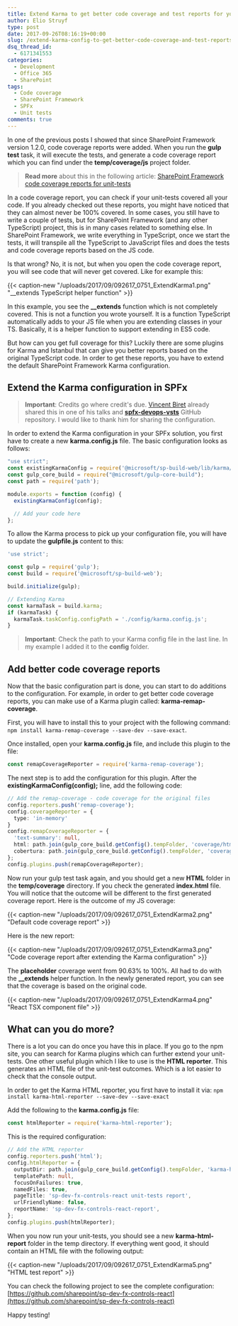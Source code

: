 ```yaml
---
title: Extend Karma to get better code coverage and test reports for your SharePoint Framework solutions
author: Elio Struyf
type: post
date: 2017-09-26T08:16:19+00:00
slug: /extend-karma-config-to-get-better-code-coverage-and-test-reports-for-your-sharepoint-framework-solutions/
dsq_thread_id:
  - 6171341553
categories:
  - Development
  - Office 365
  - SharePoint
tags:
  - Code coverage
  - SharePoint Framework
  - SPFx
  - Unit tests
comments: true
---
```


In one of the previous posts I showed that since SharePoint Framework version 1.2.0, code coverage reports were added. When you run the **gulp test** task, it will execute the tests, and generate a code coverage report which you can find under the **temp/coverage/js** project folder.

> **Read more** about this in the following article: [SharePoint Framework code coverage reports for unit-tests](https://www.eliostruyf.com/sharepoint-framework-code-coverage-reports-for-unit-tests/)

In a code coverage report, you can check if your unit-tests covered all your code. If you already checked out these reports, you might have noticed that they can almost never be 100% covered. In some cases, you still have to write a couple of tests, but for SharePoint Framework (and any other TypeScript) project, this is in many cases related to something else. In SharePoint Framework, we write everything in TypeScript, once we start the tests, it will transpile all the TypeScript to JavaScript files and does the tests and code coverage reports based on the JS code.

Is that wrong? No, it is not, but when you open the code coverage report, you will see code that will never get covered. Like for example this:

{{< caption-new "/uploads/2017/09/092617_0751_ExtendKarma1.png" "__extends TypeScript helper function" >}}

In this example, you see the **__extends** function which is not completely covered. This is not a function you wrote yourself. It is a function TypeScript automatically adds to your JS file when you are extending classes in your TS. Basically, it is a helper function to support extending in ES5 code.

But how can you get full coverage for this? Luckily there are some plugins for Karma and Istanbul that can give you better reports based on the original TypeScript code. In order to get these reports, you have to extend the default SharePoint Framework Karma configuration.

## Extend the Karma configuration in SPFx

> **Important**: Credits go where credit's due. [Vincent Biret](https://twitter.com/baywet) already shared this in one of his talks and [**spfx-devops-vsts**](https://github.com/baywet/spfx-devops-vsts) GitHub repository. I would like to thank him for sharing the configuration.

In order to extend the Karma configuration in your SPFx solution, you first have to create a new **karma.config.js** file. The basic configuration looks as follows:

```TypeScript
"use strict";
const existingKarmaConfig = require('@microsoft/sp-build-web/lib/karma/karma.config');
const gulp_core_build = require("@microsoft/gulp-core-build");
const path = require('path');

module.exports = function (config) {
  existingKarmaConfig(config);

  // Add your code here
};
```

To allow the Karma process to pick up your configuration file, you will have to update the **gulpfile.js** content to this:

```TypeScript
'use strict';

const gulp = require('gulp');
const build = require('@microsoft/sp-build-web');

build.initialize(gulp);

// Extending Karma
const karmaTask = build.karma;
if (karmaTask) {
  karmaTask.taskConfig.configPath = './config/karma.config.js';
}
```


> **Important**: Check the path to your Karma config file in the last line. In my example I added it to the **config** folder.


## Add better code coverage reports

Now that the basic configuration part is done, you can start to do additions to the configuration. For example, in order to get better code coverage reports, you can make use of a Karma plugin called: **karma-remap-coverage**.

First, you will have to install this to your project with the following command: `npm install karma-remap-coverage --save-dev --save-exact`.

Once installed, open your **karma.config.js** file, and include this plugin to the file:

```TypeScript
const remapCoverageReporter = require('karma-remap-coverage');
```

The next step is to add the configuration for this plugin. After the **existingKarmaConfig(config);** line, add the following code:

```TypeScript
// Add the remap-coverage - code coverage for the original files
config.reporters.push('remap-coverage');
config.coverageReporter = {
  type: 'in-memory'
}
config.remapCoverageReporter = {
  'text-summary': null,
  html: path.join(gulp_core_build.getConfig().tempFolder, 'coverage/html'),
  cobertura: path.join(gulp_core_build.getConfig().tempFolder, 'coverage/cobertura.xml')
};
config.plugins.push(remapCoverageReporter);
```

Now run your gulp test task again, and you should get a new **HTML** folder in the **temp/coverage** directory. If you check the generated **index.html** file. You will notice that the outcome will be different to the first generated coverage report. Here is the outcome of my JS coverage:

{{< caption-new "/uploads/2017/09/092617_0751_ExtendKarma2.png" "Default code coverage report" >}}

Here is the new report:

{{< caption-new "/uploads/2017/09/092617_0751_ExtendKarma3.png" "Code coverage report after extending the Karma configuration" >}}

The **placeholder** coverage went from 90.63% to 100%. All had to do with the **__extends** helper function. In the newly generated report, you can see that the coverage is based on the original code.

{{< caption-new "/uploads/2017/09/092617_0751_ExtendKarma4.png" "React TSX component file" >}}

## What can you do more?

There is a lot you can do once you have this in place. If you go to the npm site, you can search for Karma plugins which can further extend your unit-tests. One other useful plugin which I like to use is the **HTML reporter**. This generates an HTML file of the unit-test outcomes. Which is a lot easier to check that the console output.

In order to get the Karma HTML reporter, you first have to install it via: `npm install karma-html-reporter --save-dev --save-exact`

Add the following to the **karma.config.js** file:

```TypeScript
const htmlReporter = require('karma-html-reporter');
```

This is the required configuration:

```TypeScript
// Add the HTML reporter
config.reporters.push('html');
config.htmlReporter = {
  outputDir: path.join(gulp_core_build.getConfig().tempFolder, 'karma-html-report'),
  templatePath: null,
  focusOnFailures: true,
  namedFiles: true,
  pageTitle: 'sp-dev-fx-controls-react unit-tests report',
  urlFriendlyName: false,
  reportName: 'sp-dev-fx-controls-react-report',
};
config.plugins.push(htmlReporter);
```

When you now run your unit-tests, you should see a new **karma-html-report** folder in the temp directory. If everything went good, it should contain an HTML file with the following output:

{{< caption-new "/uploads/2017/09/092617_0751_ExtendKarma5.png" "HTML test report" >}}

You can check the following project to see the complete configuration: [https://github.com/sharepoint/sp-dev-fx-controls-react](https://github.com/sharepoint/sp-dev-fx-controls-react)

Happy testing!